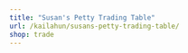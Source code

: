 ```yaml
---
title: "Susan's Petty Trading Table"
url: /kailahun/susans-petty-trading-table/
shop: trade
---
```

